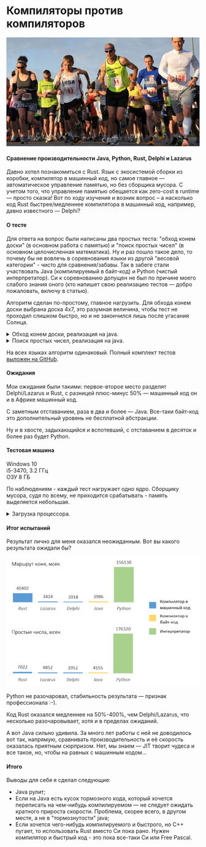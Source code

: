# Компиляторы против компиляторов

![title.png](title.png)

#### Сравнение производительности Java, Python, Rust, Delphi и Lazarus  

Давно хотел познакомиться с Rust. Язык с экосистемой сборки из коробки, компилятор в машинный код, 
но самое главное — автоматическое управление памятью, но без сборщика мусора.
С учетом того, что управление памятью обещается как zero-cost в runtime — просто сказка! 
Вот по ходу изучения и возник вопрос – а насколько код Rust быстрее/медленнее 
компилятора в машинный код, например, давно известного — Delphi?


#### О тесте

Для ответа на вопрос были написаны два простых теста: "обход конем доски" (в основном
работа с памятью) и "поиск простых чисел" (в основном целочисленная математика). Ну и раз
пошло такое дело, то почему бы не вовлечь в соревнования языки из другой "весовой
категории" - чисто для сравнения/забавы. Так в забеге стали участвовать Java
(компилируемый в байт-код) и Python (чистый интерпретатор). Си к соревнованию допущен не
был по причине моего слабого знания оного (кто напишет свою реализацию тестов — добро
пожаловать, включу в статью).

Алгоритм сделан по-простому, главное нагрузить. Для обхода конем доски выбрана доска 4х7, 
это разумная величина, чтобы тест не проходил слишком быстро, но и не закончился лишь после угасания Солнца. 

<details>
<summary>Обход конем доски, реализация на java.</summary>

```java
private static void step_horce(int step_no, State state, int x0, int y0, int[][] position) {
    // ---------------------
    // Make my step
    position[y0][x0] = step_no;

    // ---------------------
    // Try to do next 8 step
    int size_y = position.length;
    int size_x = position[0].length;
    int board_size = size_x * size_y;

    int[][] step_diffs = {{1, -2}, {2, -1}, {2, 1}, {1, 2}, {-1, 2}, {-2, 1}, {-2, -1}, {-1, -2}};

    int steps_done = 0;
    for (int s = 0; s < 8; s++) {
        int[] step_diff = step_diffs[s];
        int x1 = x0 + step_diff[0];
        int y1 = y0 + step_diff[1];

        if (x1 < 0 || x1 >= size_x) {
            continue;
        }
        if (y1 < 0 || y1 >= size_y) {
            continue;
        }
        if (position[y1][x1] != 0) {
            continue;
        }

        step_horce(step_no + 1, state, x1, y1, position);

        steps_done = steps_done + 1;
    }

    // ---------------------
    // Whe nave no more steps?
    if (steps_done == 0) {
        state.path_count_total = state.path_count_total + 1;
    }

    if (steps_done == 0 && step_no == board_size) {
        state.path_count_ok = state.path_count_ok + 1;
        System.out.println(String.format("Full path count: %s/%s", state.path_count_ok, state.path_count_total));
        print_board(position);
        System.out.println();
    }

    // ---------------------
    // Make my step back
    position[y0][x0] = 0;
}
```

</details>

<details>
<summary>Поиск простых чисел, реализация на java.</summary>

~~~java
public static void print_primes(int start_from, int count) {
    System.out.println("Hello, print_primes!");

    int n = start_from;
    while (count > 0) {
        Date time_0 = new Date();
        boolean is_prime = is_prime_number(n);
        Date time_1 = new Date();

        if (is_prime) {
            long duration = (time_1.getTime() - time_0.getTime());
            System.out.println(n + ", " + duration + " msec");
            count = count - 1;
        }

        n = n + 1;
    }
}

public static boolean is_prime_number(int number) {
    int i = 2;
    while (i < number) {
        if (number % i == 0) {
            return false;
        }
        i = i + 1;
    }

    return true;
}
~~~

</details>

На всех языках алгоритм одинаковый. Полный комплект тестов [выложен на GitHub](https://github.com/SazonovDenis/test-speed).


#### Ожидания

Мои ожидания были такими: первое-второе место разделят Delphi/Lazarus и Rust, с разницей плюс-минус
50% — машинный код он и в Африке машинный код.

С заметным отставанием, раза в два и более — Java. Все-таки байт-код это дополнительный уровень не бесплатной абстракции.

Ну и в хвосте, задыхающийся и вспотевший, с отставанием в десяток и более раз будет Python.


#### Тестовая машина

Windows 10<br>
i5-3470, 3.2 ГГц<br>
ОЗУ 8 ГБ

По наблюдениям - каждый тест нагружает одно ядро. Сборщику мусора, судя по всему,
не приходится срабатывать - память выделяется небольшая.

<details>
<summary>Загрузка процессора.</summary>

![process1.png](process1.png)

![process2.png](process2.png)

![process3.png](process3.png)

</details>


#### Итог испытаний

Результат лично для меня оказался неожиданным. Вот вы какого результата ожидали бы?

![result.png](result.png)

Python не разочаровал, стабильность результата — признак профессионала :-). 

Код Rust оказался медленнее на 50%-400%, чем Delphi/Lazarus, что несколько разочаровывает, хотя и в
пределах ожиданий.

А вот Java сильно удивила. За много лет работы с ней не доводилось вот так, напрямую, сравнивать
производительность и её скорость оказалась приятным сюрпризом. Нет, мы знаем — JIT творит
чудеса и все такое, но, чтобы на равных с машинным кодом...


#### Итого

Выводы для себя я сделал следующие: 

- Java рулит;
- Если на Java есть кусок тормозного кода, который хочется переписать 
  на чем-нибудь компилируемом — не следует ожидать кратного прироста скорости. 
  Проблема, скорее всего, в другом месте, а не в "тормознутости" java;
- Если хочется чего-нибудь компилируемого и быстрого, но C++ пугает, то использовать Rust вместо Си пока рано. 
  Нужен компилятор и быстрый код - это пока все-таки Си или Free Pascal.  

